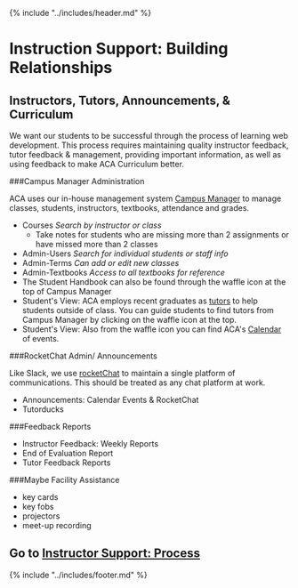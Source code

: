 {% include "../includes/header.md" %}

# Instruction Support: Building Relationships

## Instructors, Tutors, Announcements, & Curriculum

We want our students to be successful through the process of learning web development. This process requires maintaining quality instructor feedback, tutor feedback & management, providing important information, as well as using feedback to make ACA Curriculum better. 

###Campus Manager Administration

ACA uses our in-house management system [Campus Manager](https://campus.austincodingacademy.com/#users/5b43b1b15ca8d30014dddfa9) to manage classes, students, instructors, textbooks, attendance and grades. 

  - Courses *Search by instructor or class*
    - Take notes for students who are missing more than 2 assignments or have missed more than 2 classes
  - Admin-Users *Search for individual students or staff info*
  - Admin-Terms *Can add or edit new classes*
  - Admin-Textbooks *Access to all textbooks for reference*
  - The Student Handbook can also be found through the waffle icon at the top of Campus Manager
  - Student's View: ACA employs recent graduates as [tutors](https://austincodingacademy.com/tutors/) to help students outside of class. You can guide students to find tutors from Campus Manager by clicking on the waffle icon at the top.
  - Student's View: Also from the waffle icon you can find ACA's [Calendar](https://calendar.austincodingacademy.com/) of events.

###RocketChat Admin/ Announcements

Like Slack, we use [rocketChat](https://chat.austincodingacademy.com/) to maintain a single platform of communications. This should be treated as any chat platform at work. 

- Announcements: Calendar Events & RocketChat
- Tutorducks


###Feedback Reports

- Instructor Feedback: Weekly Reports
- End of Evaluation Report
- Tutor Feedback Reports


###Maybe Facility Assistance

- key cards
- key fobs
- projectors
- meet-up recording


<!-- <iframe src="https://player.vimeo.com/video/336842278" width="640" height="480" frameborder="0" allow="autoplay; fullscreen" allowfullscreen></iframe> -->


<!-- Quiz for Instructor Support is after process -->

## Go to [Instructor Support: Process](instructorSupportProcess.md)

{% include "../includes/footer.md" %}
